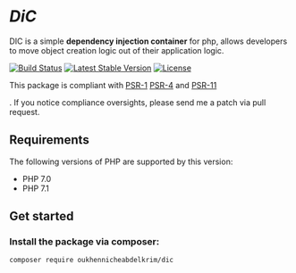 ﻿# _**﻿DiC**_ 

DIC is a simple **dependency injection container** for php, allows developers to move object creation logic out of their application logic.

[![Build Status](https://travis-ci.org/oukhennicheabdelkrim/DIC.svg?branch=master)](https://travis-ci.org/oukhennicheabdelkrim/DIC)
[![Latest Stable Version](https://poser.pugx.org/oukhennicheabdelkrim/dic/v/stable)](https://packagist.org/packages/oukhennicheabdelkrim/dic)
[![License](https://poser.pugx.org/oukhennicheabdelkrim/dic/license)](https://packagist.org/packages/oukhennicheabdelkrim/dic)

This package is compliant with 
[PSR-1](https://www.php-fig.org/psr/psr-1)
[PSR-4](https://www.php-fig.org/psr/psr-4) and
[PSR-11](https://www.php-fig.org/psr/psr-11)

. If you notice compliance oversights, please send me a patch via pull request.
## Requirements

The following versions of PHP are supported by this version:

- PHP 7.0
- PHP 7.1
    
## Get started 

### Install the package via composer:

```
composer require oukhennicheabdelkrim/dic
````
###




